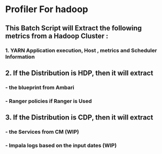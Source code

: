 # Profiler For hadoop 

##
## This Batch Script will Extract  the following metrics from a Hadoop Cluster :
### 1. YARN Application execution, Host , metrics and Scheduler Information

## 2. If the Distribution is HDP, then it will extract
###     -  the blueprint from Ambari
###     -  Ranger policies if Ranger is Used
##
## 3. If the Distribution is CDP, then it will extract
###     -  the Services from CM (WIP)
###     -  Impala logs based on the input dates (WIP)
###



